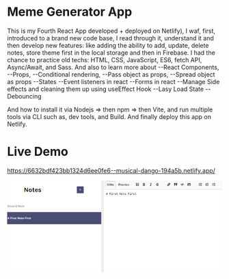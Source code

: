# Meme Generator App

This is my Fourth React App developed + deployed on Netlify), I waf, first, introduced to a brand new code base, I read through it, understand it and then develop new features: like adding the ability to add, update, delete notes, store theme first in the local storage and then in Firebase.
I had the chance to practice old techs: HTML, CSS, JavaScript, ES6, fetch API, Async/Await, and Sass.
And also to learn more about
--React Components,
--Props,
--Conditional rendering,
--Pass object as props,
--Spread object as props
--States
--Event listeners in react
--Forms in react
--Manage Side effects and cleaning them up using useEffect Hook
--Lasy Load State
--Debouncing

And how to install it via Nodejs => then npm => then Vite, and run multiple tools via CLI such as, dev tools, and Build. And finally deploy this app on Netlify.

# Live Demo

https://6632bdf423bb1324d6ee0fe6--musical-dango-194a5b.netlify.app/

![Screenshot](Screenshot.png)
